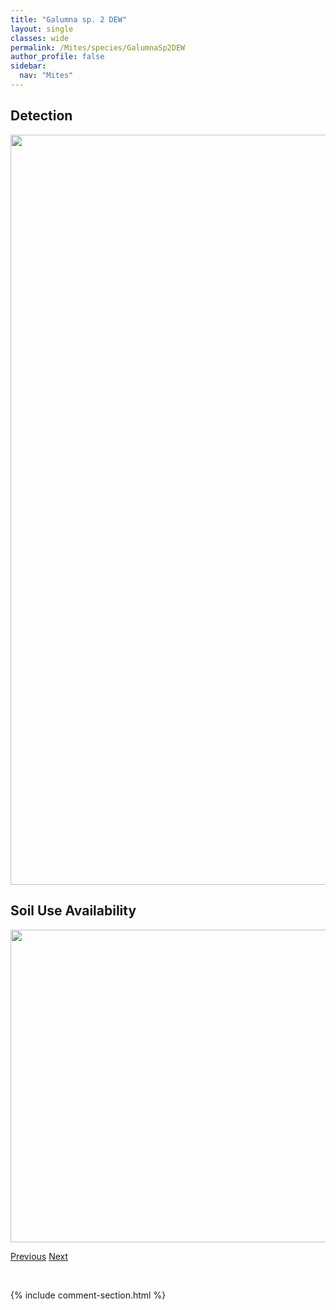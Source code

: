 ```yaml
---
title: "Galumna sp. 2 DEW"
layout: single
classes: wide
permalink: /Mites/species/GalumnaSp2DEW
author_profile: false
sidebar:
  nav: "Mites"
---
```


<h2>Detection</h2>

<a href="https://drive.google.com/uc?export=view&id=1DpE93Sh1M1u7cvc4c4uOjTXVOMVY_-od">
<img src="https://drive.google.com/uc?export=view&id=1DpE93Sh1M1u7cvc4c4uOjTXVOMVY_-od" height = "1200" width = "800">
</a>


<h2>Soil Use Availability</h2>

<a href="https://drive.google.com/uc?export=view&id=1o50pu6CHeOABKqE9ApFXxtLV0yQ7v_VT">
<img src="https://drive.google.com/uc?export=view&id=1o50pu6CHeOABKqE9ApFXxtLV0yQ7v_VT" height = "500" width = "1000">
</a>


<a href="/DevelopmentWebsite/Mites/species/GalumnaSp1DEW" class="pagination--pager" title="Galumna sp. 1 DEW">Previous</a> <a href="/DevelopmentWebsite/Mites/species/GalumnaSp3DEW" class="pagination--pager" title="Galumna sp. 3 DEW">Next</a>

<p>&nbsp;</p>

{% include comment-section.html %}

